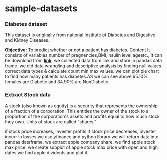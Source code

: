 # sample-datasets
### Diabetes dataset
This dataset is originally from national Institute of Diabetes and Digestive and Kidney Diseases.

**Objective:** 
To predict whether or not a patient has diabetes.
Content
It consists of variables number of pregnencies,BMI,insulin level,ageetc.,
It can be download from **[link](https://cf-courses-data.s3.us.cloud-object-storage.appdomain.cloud/IBMDeveloperSkillsNetwork-PY0101EN-SkillsNetwork/labs/Module%205/data/diabetes.csv)**. we collected data from link and store in pandas data frame. we did data wrangling and descriptive analysis by finding null values correct data types & calculate count min,max values. we can plot pie chart to find how many patients has diabetes.AS we can see above,65.10% females are Diabetic and 34.90% are NonDiabetic.

### Extract Stock data
A stock (also known as equity) is a security that represents the ownership of a fraction of a corporation. This entitles the owner of the stock to a proportion of the corporation's assets and profits equal to how much stock they own. Units of stock are called "shares."

if stock price increases, invester profits
if stock price decreases, invester incurr in losses
we use yfinance and python library
we will return data into pandas dataframe. we extract apple company share. we find apple stock max price. we create subplot of apple stock max price with open and high dates.we find apple dividents and plot it.
